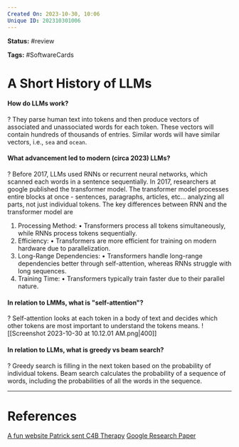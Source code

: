 ```yaml
---
Created On: 2023-10-30, 10:06
Unique ID: 202310301006
---
```



**Status:** #review 

**Tags:** #SoftwareCards 

# A Short History of LLMs

#### How do LLMs work?
?
They parse human text into tokens and then produce vectors of associated and unassociated words for each token. These vectors will contain hundreds of thousands of entries. Similar words will have similar vectors, i.e., `sea` and `ocean`.
<!--SR:!2024-09-25,47,230-->


#### What advancement led to modern (circa 2023) LLMs?
?
Before 2017, LLMs used RNNs or recurrent neural networks, which scanned each words in a sentence sequentially. In 2017, researchers at google published the transformer model. The transformer model processes entire blocks at once - sentences, paragraphs, articles, etc... analyzing all parts, not just individual tokens.
The key differences between RNN and the transformer model are
1. Processing Method:
	• Transformers process all tokens simultaneously, while RNNs process tokens sequentially.
2. Efficiency:
	• Transformers are more efficient for training on modern hardware due to parallelization.
3. Long-Range Dependencies:
	• Transformers handle long-range dependencies better through self-attention, whereas RNNs struggle with long sequences.
4. Training Time:
	• Transformers typically train faster due to their parallel nature.
<!--SR:!2024-08-21,12,130-->

#### In relation to LMMs, what is "self-attention"?
?
Self-attention looks at each token in a body of text and decides which other tokens are most important to understand the tokens means.
![[Screenshot 2023-10-30 at 10.12.01 AM.png|400]]
<!--SR:!2024-10-11,63,230-->


#### In relation to LLMs, what is greedy vs beam search?
?
Greedy search is filling in the next token based on the probability of individual tokens. Beam search calculates the probability of a sequence of words, including the probabilities of all the words in the sequence. 
<!--SR:!2024-10-08,57,210-->


---
# References
[A fun website Patrick sent C4B Therapy](https://ig.ft.com/generative-ai/)
[Google Research Paper](https://blog.research.google/2017/08/transformer-novel-neural-network.html)

